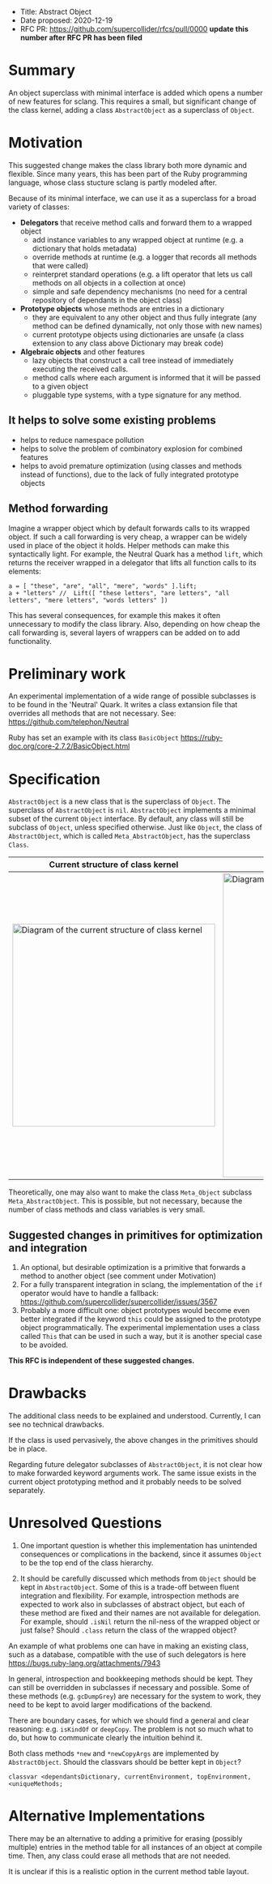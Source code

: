 - Title: Abstract Object
- Date proposed: 2020-12-19
- RFC PR: https://github.com/supercollider/rfcs/pull/0000 **update this number after RFC PR has been filed**


# Summary

An object superclass with minimal interface is added which opens a number of new features for sclang. This requires a small, but significant change of the class kernel, adding a class  `AbstractObject` as a superclass of  `Object`.

# Motivation

This suggested change makes the class library both more dynamic and flexible.
Since many years, this has been part of the Ruby programming language, whose class stucture sclang is partly modeled after.

Because of its minimal interface, we can use it as a superclass for a broad variety of classes:

- **Delegators** that receive method calls and forward them to a wrapped object
  - add instance variables to any wrapped object at runtime (e.g. a dictionary that holds metadata)
  - override methods at runtime (e.g. a logger that records all methods that were called)
  - reinterpret standard operations (e.g. a lift operator that lets us call methods on all objects in a collection at once)
  - simple and safe dependency mechanisms (no need for a central repository of dependants in the object class)
- **Prototype objects** whose methods are entries in a dictionary
  - they are equivalent to any other object and thus fully integrate (any method can be defined dynamically, not only those with new names)
  - current prototype objects using dictionaries are unsafe (a class extension to any class above Dictionary may break code)
- **Algebraic objects** and other features
  - lazy objects that construct a call tree instead of immediately executing the received calls.
  - method calls where each argument is informed that it will be passed to a given object
  - pluggable type systems, with a type signature for any method.


## It helps to solve some existing problems
- helps to reduce namespace pollution
- helps to solve the problem of combinatory explosion for combined features
- helps to avoid premature optimization (using classes and methods instead of functions), due to the lack of fully integrated prototype objects

## Method forwarding
Imagine a wrapper object which by default forwards calls to its wrapped object. If such a call forwarding is very cheap, a wrapper can be widely used in place of the  object it holds. Helper methods can make this syntactically light. For example, the Neutral Quark has a method `lift`, which returns the receiver wrapped in a delegator that lifts all function calls to its elements:
```supercollider
a = [ "these", "are", "all", "mere", "words" ].lift;
a + "letters" //  Lift([ "these letters", "are letters", "all letters", "mere letters", "words letters" ])
```

This has several consequences, for example this makes it often unnecessary to modify the class library. Also, depending on how cheap the call forwarding is, several layers of wrappers can be added on to add functionality.


# Preliminary work
An experimental implementation of a wide range of possible subclasses is to be found in the 'Neutral' Quark. It writes a class extansion file that overrides all methods that are not necessary. See: https://github.com/telephon/Neutral

Ruby has set an example with its class `BasicObject`
https://ruby-doc.org/core-2.7.2/BasicObject.html


# Specification

`AbstractObject` is a new class that is the superclass of  `Object`. The superclass of `AbstractObject` is `nil`. `AbstractObject` implements a minimal subset of the current `Object`  interface. By default, any class will still be subclass of `Object`, unless specified otherwise. Just like `Object`, the class of `AbstractObject`, which is called `Meta_AbstractObject`, has the superclass `Class`.


| Current structure of class kernel | Suggested structure of class kernel |
| ----------- | ----------- |
| <image src="images/supercollider-class-structure.gif" width=400 alt="Diagram of the current structure of class kernel"> | <image src="images/supercollider-class-structure-with-abstract-object.gif" width=600 alt="Diagram of the current structure of class kernel"> |


Theoretically, one may also want to make the class `Meta_Object`  subclass `Meta_AbstractObject`. This is possible, but not necessary, because the number of class methods and class variables is very small.


## Suggested changes in primitives for optimization and integration

1. An optional, but desirable optimization is a primitive that forwards a method to another object (see comment under Motivation)
2. For a fully transparent integration in sclang, the implementation of the `if` operator would have to handle a fallback: https://github.com/supercollider/supercollider/issues/3567
3. Probably a more difficult one: object prototypes would become even better integrated if the keyword `this` could be assigned to the prototype object programmatically. The experimental implementation uses a class called `This` that can be used in such a way, but it is another special case to be avoided.

**This RFC is independent of these suggested changes.**

# Drawbacks

The additional class needs to be explained and understood. Currently, I can see no technical drawbacks.

If the class is used pervasively, the above changes in the primitives should be in place.

Regarding future delegator subclasses of `AbstractObject`, it is not clear how to make forwarded keyword arguments work. The same issue exists in the current object prototyping method and it probably needs to be solved separately.

# Unresolved Questions

1. One important question is whether this implementation has unintended consequences or complications in the backend, since it assumes `Object` to be the top end of the class hierarchy.

2. It should be carefully discussed which methods from  `Object` should be kept in `AbstractObject`. Some of this is a trade-off between fluent integration and flexibility. For example, introspection methods are expected to work also in subclasses of abstract object, but each of these method are fixed and their names are not available for delegation. For example, should `.isNil`  return the nil-ness of the wrapped object or just false? Should `.class` return the class of the wrapped object?

An example of what problems one can have in making an existing class, such as a database, compatible with the use of such delegators is here https://bugs.ruby-lang.org/attachments/7943

In general, introspection and bookkeeping methods should be kept. They can still be overridden in subclasses if necessary and possible. Some of these methods (e.g. `gcDumpGrey`) are necessary for the system to work, they need to be kept to avoid larger modifications of the backend.

There are boundary cases, for which we should find a general and clear reasoning: e.g.  `isKindOf` or `deepCopy`. The problem is not so much what to do, but how to communicate clearly the intuition behind it.

Both class methods `*new` and `*newCopyArgs` are implemented by `AbstractObject`. Should the classvars should be better kept in `Object`?
```
classvar <dependantsDictionary, currentEnvironment, topEnvironment, <uniqueMethods;
```


# Alternative Implementations

There may be an alternative to adding a primitive for erasing (possibly multiple) entries in the method table for all instances of an object at compile time. Then, any class could erase all methods that are not needed.

It is unclear if this is a realistic option in the current method table layout.
